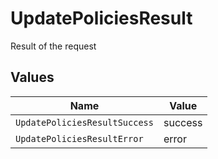 # UpdatePoliciesResult

Result of the request


## Values

| Name                          | Value                         |
| ----------------------------- | ----------------------------- |
| `UpdatePoliciesResultSuccess` | success                       |
| `UpdatePoliciesResultError`   | error                         |